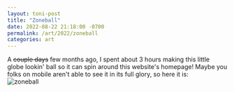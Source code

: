 ```yaml
---
layout: toni-post
title: "Zoneball"
date: 2022-08-22 21:18:00 -0700
permalink: /art/2022/zoneball
categories: art
---
```

A ~~couple days~~ few months ago, I spent about 3 hours making this little globe lookin' ball so it can spin around this website's homepage! Maybe you folks on mobile aren't able to see it in its full glory, so here it is:
<br>
![zoneball](/blogs/img/art/zoneball.gif/)